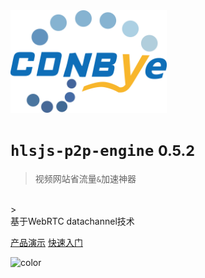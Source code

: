 <img width="250" src="pics/cdnbye.png" alt="cdnbye logo">

# `hlsjs-p2p-engine` <small>0.5.2</small>

> 视频网站省流量`&`加速神器
<br>
> <br>基于WebRTC datachannel技术

[产品演示](https://demo.cdnbye.com/)
[快速入门](/README.md)

<!-- 背景色 -->

![color](#00C5CD)



